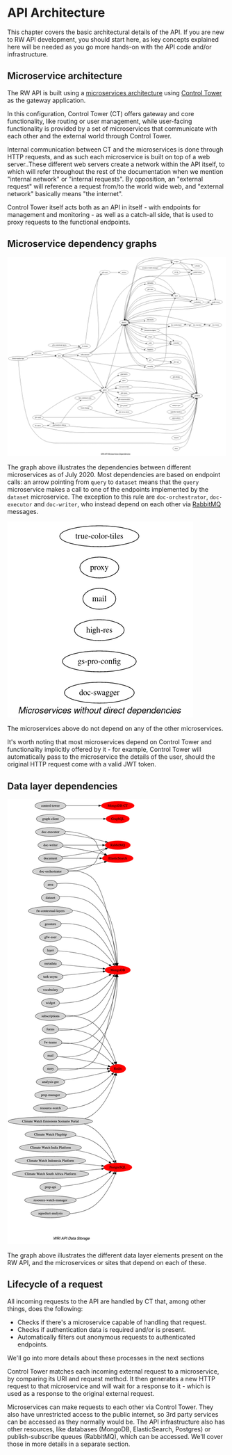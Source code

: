 # API Architecture

This chapter covers the basic architectural details of the API. If you are new to RW API development, you should start here, as key concepts explained here will be needed as you go more hands-on with the API code and/or infrastructure.

## Microservice architecture

The RW API is built using a [microservices architecture](https://en.wikipedia.org/wiki/Microservices) using [Control Tower](https://github.com/control-tower/control-tower) as the gateway application.

In this configuration, Control Tower (CT) offers gateway and core functionality, like routing or user management, while user-facing functionality is provided by a set of microservices that communicate with each other and the external world through Control Tower.

Internal communication between CT and the microservices is done through HTTP requests, and as such each microservice is built on top of a web server..These different web servers create a network within the API itself, to which will refer throughout the rest of the documentation when we mention "internal network" or "internal requests". By opposition, an "external request" will reference a request from/to the world wide web, and "external network" basically means "the internet".

Control Tower itself acts both as an API in itself - with endpoints for management and monitoring - as well as a catch-all side, that is used to proxy requests to the functional endpoints.

## Microservice dependency graphs

![Microservice dependency graph](https://raw.githubusercontent.com/gfw-api/wri-api-dependencies/master/graphs/dependencies_graph.png)

The graph above illustrates the dependencies between different microservices as of July 2020. Most dependencies are based on endpoint calls: an arrow pointing from `query` to `dataset` means that the `query` microservice makes a call to one of the endpoints implemented by the `dataset` microservice. The exception to this rule are `doc-orchestrator`,  `doc-executor` and  `doc-writer`, who instead depend on each other via [RabbitMQ](https://www.rabbitmq.com/) messages.


![Microservice with no dependencies](https://raw.githubusercontent.com/gfw-api/wri-api-dependencies/master/graphs/no_dependencies_graph.png)

The microservices above do not depend on any of the other microservices.

It's worth noting that most microservices depend on Control Tower and functionality implicitly offered by it - for example, Control Tower will automatically pass to the microservice the details of the user, should the original HTTP request come with a valid JWT token.

## Data layer dependencies

![Data layer dependencies](https://raw.githubusercontent.com/gfw-api/wri-api-dependencies/master/graphs/storage_graph.png)

The graph above illustrates the different data layer elements present on the RW API, and the microservices or sites that depend on each of these.

## Lifecycle of a request

All incoming requests to the API are handled by CT that, among other things, does the following:
- Checks if there's a microservice capable of handling that request.
- Checks if authentication data is required and/or is present.
- Automatically filters out anonymous requests to authenticated endpoints.

We'll go into more details about these processes in the next sections

Control Tower matches each incoming external request to a microservice, by comparing its URI and request method. It then generates a new HTTP request to that microservice and will wait for a response to it - which is used as a response to the original external request.

Microservices can make requests to each other via Control Tower. They  also have unrestricted access to the public internet, so 3rd party services can be accessed as they normally would be. The API infrastructure also has other resources, like databases (MongoDB, ElasticSearch, Postgres) or publish-subscribe queues (RabbitMQ), which can be accessed. We'll cover those in more details in a separate section.
